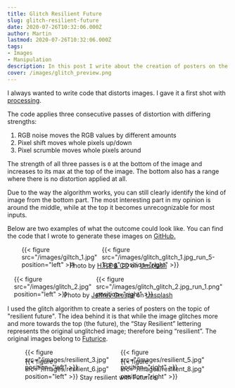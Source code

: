 ```yaml
---
title: Glitch Resilient Future
slug: glitch-resilient-future
date: 2020-07-26T10:32:06.000Z
author: Martin
lastmod: 2020-07-26T10:32:06.000Z
tags:
- Images
- Manipulation
description: In this post I write about the creation of posters on the topic "resilient future". For that, I created a glitching algorithm in processing.
cover: /images/glitch_preview.png
---
```


I always wanted to write code that distorts images. I gave it a first shot with [processing](https://processing.org/).

The code applies three consecutive passes of distortion with differing strengths:

1. RGB noise moves the RGB values by different amounts
2. Pixel shift moves whole pixels up/down
3. Pixel scrumble moves whole pixels around

The strength of all three passes is `0` at the bottom of the image and increases to its max at the top of the image. The bottom also has a range where there is no distortion applied at all.

Due to the way the algorithm works, you can still clearly identify the kind of image from the bottom part. The most interesting part in my opinion is around the middle, while at the top it becomes unrecognizable for most inputs.

Below are two examples of what the outcome could look like. You can find the code that I wrote to generate these images on [GitHub](https://github.com/schemar/generative/tree/master/processing/glitch)[.](GitHub)

<figure>
  <div style="display: flex; flex-direction: row; justify-content: center;">
    <div style="flex: 0.8 1 0%;">
      {{< figure src="/images/giltch_1.jpg" position="left" >}}
    </div>
    <div style="flex: 0.8 1 0%; margin-left: 0.75em;">
      {{< figure src="/images/glitch_glitch_1.jpg_run_5-1.png" position="right" >}}
    </div>
  </div>
  <figcaption style="width: 100%; text-align: center; margin-top: -15px;">
    Photo by <a href="https://unsplash.com/@happyfaceemoji?utm_source=unsplash&amp;utm_medium=referral&amp;utm_content=creditCopyText">H.F.E & CO</a>
    on <a href="https://unsplash.com/?utm_source=unsplash&amp;utm_medium=referral&amp;utm_content=creditCopyText">Unsplash</a>
  </figcaption>
</figure>

<figure>
  <div style="display: flex; flex-direction: row; justify-content: center;">
    <div style="flex: 0.75 1 0%;">
      {{< figure src="/images/glitch_2.jpg" position="left" >}}
    </div>
    <div style="flex: 0.8 1 0%; margin-left: 0.75em;">
      {{< figure src="/images/glitch_glitch_2.jpg_run_1.png" position="right" >}}
    </div>
  </div>
  <figcaption style="width: 100%; text-align: center; margin-top: -15px;">
    Photo by <a href="https://unsplash.com/@jgrospe?utm_source=unsplash&amp;utm_medium=referral&amp;utm_content=creditCopyText">Jeffrey Grospe</a>
    on <a href="https://unsplash.com/?utm_source=unsplash&amp;utm_medium=referral&amp;utm_content=creditCopyText">Unsplash</a>
  </figcaption>
</figure>

I used the glitch algorithm to create a series of posters on the topic of "resilient future". The idea behind it is that while the image glitches more and more towards the top (the future), the “Stay Resilient” lettering represents the original unglitched image; therefore being “resilient”. The original images belong to [Futurice](https://futurice.com/).

<figure>
  <div style="display: flex; flex-direction: row; justify-content: center;">
    <div style="flex: 0.7 1 0%;">
      {{< figure src="/images/resilient_3.jpg" position="left" >}}
    </div>
    <div style="flex: 0.7 1 0%; margin-left: 0.75em;">
      {{< figure src="/images/resilient_5.jpg" position="right" >}}
    </div>
  </div>
  <div style="display: flex; flex-direction: row; justify-content: center; margin-top: -30px;">
    <div style="flex: 0.7 1 0%;">
      {{< figure src="/images/resilient_6.jpg" position="left" >}}
    </div>
    <div style="flex: 0.7 1 0%; margin-left: 0.75em;">
      {{< figure src="/images/resilient_8.jpg" position="right" >}}
    </div>
  </div>
  <figcaption style="width: 100%; text-align: center; margin-top: -15px;">
    Stay resilient with Futurice
  </figcaption>
</figure>

